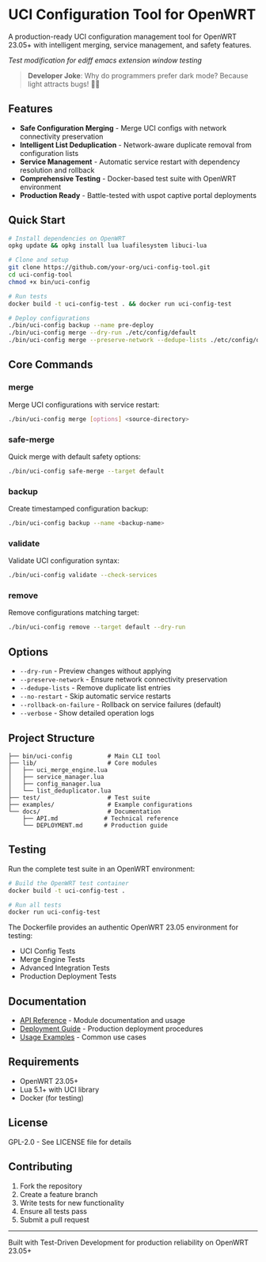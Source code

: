 # UCI Configuration Tool for OpenWRT

A production-ready UCI configuration management tool for OpenWRT 23.05+ with intelligent merging, service management, and safety features.

*Test modification for ediff emacs extension window testing*

> **Developer Joke**: Why do programmers prefer dark mode? Because light attracts bugs! 🐛💡

## Features

- **Safe Configuration Merging** - Merge UCI configs with network connectivity preservation
- **Intelligent List Deduplication** - Network-aware duplicate removal from configuration lists
- **Service Management** - Automatic service restart with dependency resolution and rollback
- **Comprehensive Testing** - Docker-based test suite with OpenWRT environment
- **Production Ready** - Battle-tested with uspot captive portal deployments

## Quick Start

```bash
# Install dependencies on OpenWRT
opkg update && opkg install lua luafilesystem libuci-lua

# Clone and setup
git clone https://github.com/your-org/uci-config-tool.git
cd uci-config-tool
chmod +x bin/uci-config

# Run tests
docker build -t uci-config-test . && docker run uci-config-test

# Deploy configurations
./bin/uci-config backup --name pre-deploy
./bin/uci-config merge --dry-run ./etc/config/default
./bin/uci-config merge --preserve-network --dedupe-lists ./etc/config/default
```

## Core Commands

### merge
Merge UCI configurations with service restart:
```bash
./bin/uci-config merge [options] <source-directory>
```

### safe-merge
Quick merge with default safety options:
```bash
./bin/uci-config safe-merge --target default
```

### backup
Create timestamped configuration backup:
```bash
./bin/uci-config backup --name <backup-name>
```

### validate
Validate UCI configuration syntax:
```bash
./bin/uci-config validate --check-services
```

### remove
Remove configurations matching target:
```bash
./bin/uci-config remove --target default --dry-run
```

## Options

- `--dry-run` - Preview changes without applying
- `--preserve-network` - Ensure network connectivity preservation
- `--dedupe-lists` - Remove duplicate list entries
- `--no-restart` - Skip automatic service restarts
- `--rollback-on-failure` - Rollback on service failures (default)
- `--verbose` - Show detailed operation logs

## Project Structure

```
├── bin/uci-config          # Main CLI tool
├── lib/                    # Core modules
│   ├── uci_merge_engine.lua
│   ├── service_manager.lua
│   ├── config_manager.lua
│   └── list_deduplicator.lua
├── test/                   # Test suite
├── examples/               # Example configurations
└── docs/                   # Documentation
    ├── API.md             # Technical reference
    └── DEPLOYMENT.md      # Production guide
```

## Testing

Run the complete test suite in an OpenWRT environment:
```bash
# Build the OpenWRT test container
docker build -t uci-config-test .

# Run all tests
docker run uci-config-test
```

The Dockerfile provides an authentic OpenWRT 23.05 environment for testing:
- UCI Config Tests
- Merge Engine Tests  
- Advanced Integration Tests
- Production Deployment Tests

## Documentation

- [API Reference](docs/API.md) - Module documentation and usage
- [Deployment Guide](docs/DEPLOYMENT.md) - Production deployment procedures
- [Usage Examples](docs/USAGE_EXAMPLES.md) - Common use cases

## Requirements

- OpenWRT 23.05+
- Lua 5.1+ with UCI library
- Docker (for testing)

## License

GPL-2.0 - See LICENSE file for details

## Contributing

1. Fork the repository
2. Create a feature branch
3. Write tests for new functionality
4. Ensure all tests pass
5. Submit a pull request

---

Built with Test-Driven Development for production reliability on OpenWRT 23.05+